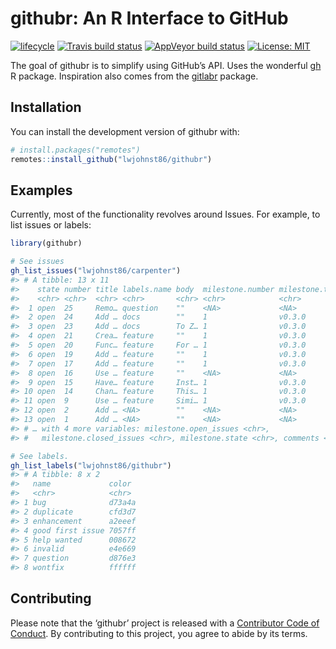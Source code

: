 
<!-- README.md is generated from README.Rmd. Please edit that file -->

# githubr: An R Interface to GitHub

[![lifecycle](https://img.shields.io/badge/lifecycle-experimental-orange.svg)](https://www.tidyverse.org/lifecycle/#experimental)
[![Travis build
status](https://travis-ci.org/lwjohnst86/githubr.svg?branch=master)](https://travis-ci.org/lwjohnst86/githubr)
[![AppVeyor build
status](https://ci.appveyor.com/api/projects/status/github/lwjohnst86/githubr?branch=master&svg=true)](https://ci.appveyor.com/project/lwjohnst86/githubr)
[![License:
MIT](https://img.shields.io/badge/License-MIT-yellow.svg)](https://opensource.org/licenses/MIT)

The goal of githubr is to simplify using GitHub’s API. Uses the
wonderful [gh](https://github.com/r-lib/gh) R package. Inspiration also
comes from the [gitlabr](https://CRAN.R-project.org/package=gitlabr)
package.

## Installation

You can install the development version of githubr with:

``` r
# install.packages("remotes")
remotes::install_github("lwjohnst86/githubr")
```

## Examples

Currently, most of the functionality revolves around Issues. For
example, to list issues or labels:

``` r
library(githubr)

# See issues
gh_list_issues("lwjohnst86/carpenter")
#> # A tibble: 13 x 11
#>    state number title labels.name body  milestone.number milestone.title
#>    <chr> <chr>  <chr> <chr>       <chr> <chr>            <chr>          
#>  1 open  25     Remo… question    ""    <NA>             <NA>           
#>  2 open  24     Add … docs        ""    1                v0.3.0         
#>  3 open  23     Add … docs        To Z… 1                v0.3.0         
#>  4 open  21     Crea… feature     ""    1                v0.3.0         
#>  5 open  20     Func… feature     For … 1                v0.3.0         
#>  6 open  19     Add … feature     ""    1                v0.3.0         
#>  7 open  17     Add … feature     ""    1                v0.3.0         
#>  8 open  16     Use … feature     ""    <NA>             <NA>           
#>  9 open  15     Have… feature     Inst… 1                v0.3.0         
#> 10 open  14     Chan… feature     This… 1                v0.3.0         
#> 11 open  9      Use … feature     Simi… 1                v0.3.0         
#> 12 open  2      Add … <NA>        ""    <NA>             <NA>           
#> 13 open  1      Add … <NA>        ""    <NA>             <NA>           
#> # … with 4 more variables: milestone.open_issues <chr>,
#> #   milestone.closed_issues <chr>, milestone.state <chr>, comments <chr>

# See labels.
gh_list_labels("lwjohnst86/githubr")
#> # A tibble: 8 x 2
#>   name             color 
#>   <chr>            <chr> 
#> 1 bug              d73a4a
#> 2 duplicate        cfd3d7
#> 3 enhancement      a2eeef
#> 4 good first issue 7057ff
#> 5 help wanted      008672
#> 6 invalid          e4e669
#> 7 question         d876e3
#> 8 wontfix          ffffff
```

## Contributing

Please note that the ‘githubr’ project is released with a [Contributor
Code of Conduct](CODE_OF_CONDUCT.md). By contributing to this project,
you agree to abide by its terms.
